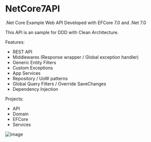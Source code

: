 # NetCore7API

.Net Core Example Web API Developed with EFCore 7.0 and .Net 7.0 

This API is an sample for DDD with Clean Architecture.

Features:
- REST API
- Middlewares (Response wrapper / Global exception handler)
- Generic Entity Filters
- Custom Exceptions
- App Services
- Repository / UoW patterns
- Global Query Filters / Override SaveChanges
- Dependency Injection

Projects:
- API
- Domain
- EFCore
- Services

![image](https://user-images.githubusercontent.com/60742899/229242919-849a1501-e213-4ee1-9dca-0831e8ba586a.png)
